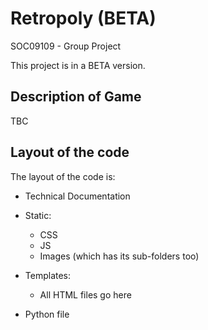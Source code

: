 # Retropoly (BETA)
SOC09109 - Group Project

This project is in a BETA version.

## Description of Game
TBC


## Layout of the code
The layout of the code is:
- Technical Documentation
- Static:
   * CSS
   * JS
   * Images (which has its sub-folders too)

- Templates:
   * All HTML files go here

- Python file